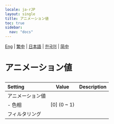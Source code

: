 ```yaml
---
locale: ja-rJP
layout: single
title: アニメーション値
toc: true
sidebar:
  nav: "docs"
---
```

[Eng](/dancexr/menu/2025.4/scene/auto_updates) | [繁中](/tw/dancexr/menu/2025.4/scene/auto_updates) | [日本語](/jp/dancexr/menu/2025.4/scene/auto_updates) | [한국어](/kr/dancexr/menu/2025.4/scene/auto_updates) | [简中](/zh/dancexr/menu/2025.4/scene/auto_updates)

# アニメーション値

## 

| Setting | Value | Description |
| :--- | --- | :--- |
| アニメーション値 || 
|- 色相 | [0] (0 ~ 1) | 
| フィルタリング || 
